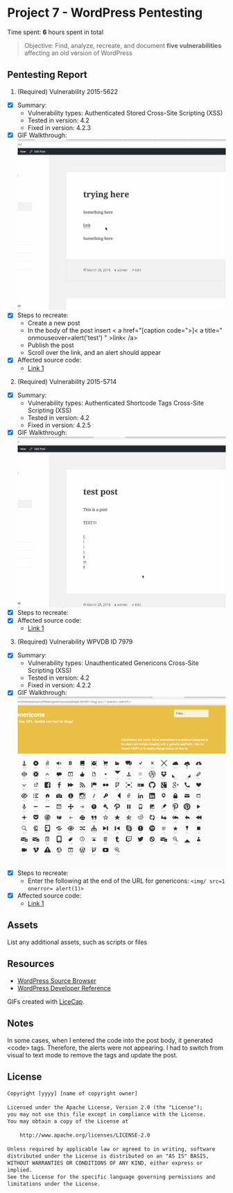 # Project 7 - WordPress Pentesting

Time spent: **6** hours spent in total

> Objective: Find, analyze, recreate, and document **five vulnerabilities** affecting an old version of WordPress

## Pentesting Report

1. (Required) Vulnerability 2015-5622
  - [x] Summary: 
    - Vulnerability types: Authenticated Stored Cross-Site Scripting (XSS)
    - Tested in version: 4.2
    - Fixed in version: 4.2.3
  - [x] GIF Walkthrough: ![link](https://github.com/kballard237/CodePathWeek7/blob/master/Authenticated_Stored_XSS.gif)
  - [x] Steps to recreate: 
    - Create a new post
    - In the body of the post insert < a href="[caption code=">]</a >< a title=" onmouseover=alert('test')  " >link< /a>
    - Publish the post
    - Scroll over the link, and an alert should appear
  - [x] Affected source code:
    - [Link 1](https://core.trac.wordpress.org/browser/tags/version/src/source_file.php)
2. (Required) Vulnerability 2015-5714
  - [x] Summary: 
    - Vulnerability types: Authenticated Shortcode Tags Cross-Site Scripting (XSS)
    - Tested in version: 4.2
    - Fixed in version: 4.2.5
  - [x] GIF Walkthrough: ![link](https://github.com/kballard237/CodePathWeek7/blob/master/Authenticated_Shortcode_Tags_XSS.gif)
  - [x] Steps to recreate: 
  - [x] Affected source code:
    - [Link 1](https://core.trac.wordpress.org/browser/tags/version/src/source_file.php)
3. (Required) Vulnerability WPVDB ID 7979
  - [x] Summary: 
    - Vulnerability types: Unauthenticated Genericons Cross-Site Scripting (XSS)
    - Tested in version: 4.2
    - Fixed in version: 4.2.2
  - [x] GIF Walkthrough: ![link](https://github.com/kballard237/CodePathWeek7/blob/master/Unauthenticated_Genericons_XSS.gif)
  - [x] Steps to recreate: 
    - Enter the following at the end of the URL for genericons: <code><img/ src=1 onerror= alert(1)></code>
  - [x] Affected source code:
    - [Link 1](https://core.trac.wordpress.org/browser/tags/version/src/source_file.php)

## Assets

List any additional assets, such as scripts or files

## Resources

- [WordPress Source Browser](https://core.trac.wordpress.org/browser/)
- [WordPress Developer Reference](https://developer.wordpress.org/reference/)

GIFs created with [LiceCap](http://www.cockos.com/licecap/).

## Notes

In some cases, when I entered the code into the post body, it generated &lt;code&gt; tags. Therefore, the alerts were not appearing. I had to switch from visual to text mode to remove the tags and update the post. 

## License

    Copyright [yyyy] [name of copyright owner]

    Licensed under the Apache License, Version 2.0 (the "License");
    you may not use this file except in compliance with the License.
    You may obtain a copy of the License at

        http://www.apache.org/licenses/LICENSE-2.0

    Unless required by applicable law or agreed to in writing, software
    distributed under the License is distributed on an "AS IS" BASIS,
    WITHOUT WARRANTIES OR CONDITIONS OF ANY KIND, either express or implied.
    See the License for the specific language governing permissions and
    limitations under the License.
